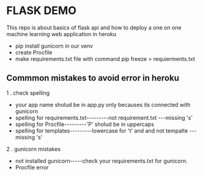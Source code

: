 # FLASK DEMO

This repo is about basics of flask api and how to deploy a one on one machine learning web application in heroku

- pip install gunicorn in our venv
- create Procfile
- make requirements.txt file with command pip freeze > requierments.txt


## Commmon mistakes  to avoid error in heroku
1 . check spelling
   - your app name sholud be in app.py only becauses its connected with gunicorn
   - spelling for requirements.txt---------not requirement.txt ---missing 's'
   - spelling for Procfile---------'P' sholud be in uppercaps
   - spelling for templates---------lowercase for 't' and and not tempalte ---missing 's'

2 . gunicorn mistakes
   - not installed gunicorn-----check your requirements.txt for gunicorn.
   - Procfile error
